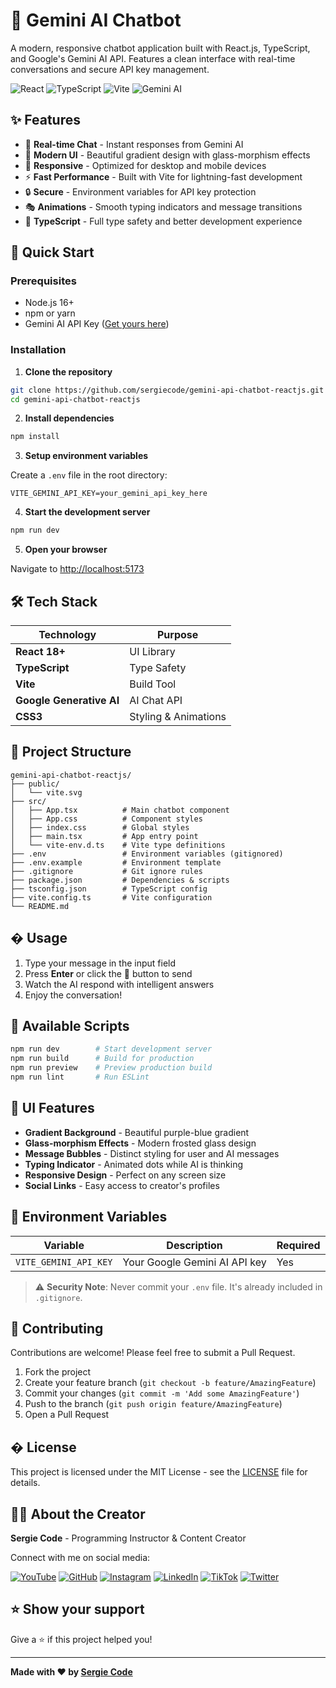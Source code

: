 # 🤖 Gemini AI Chatbot

A modern, responsive chatbot application built with React.js, TypeScript, and Google's Gemini AI API. Features a clean interface with real-time conversations and secure API key management.

![React](https://img.shields.io/badge/React-18+-61DAFB?style=flat&logo=react&logoColor=white)
![TypeScript](https://img.shields.io/badge/TypeScript-5.8+-3178C6?style=flat&logo=typescript&logoColor=white)
![Vite](https://img.shields.io/badge/Vite-7.1+-646CFF?style=flat&logo=vite&logoColor=white)
![Gemini AI](https://img.shields.io/badge/Gemini%20AI-4285F4?style=flat&logo=google&logoColor=white)

## ✨ Features

- 💬 **Real-time Chat** - Instant responses from Gemini AI
- 🎨 **Modern UI** - Beautiful gradient design with glass-morphism effects
- 📱 **Responsive** - Optimized for desktop and mobile devices
- ⚡ **Fast Performance** - Built with Vite for lightning-fast development
- 🔒 **Secure** - Environment variables for API key protection
- 🎭 **Animations** - Smooth typing indicators and message transitions
- 💯 **TypeScript** - Full type safety and better development experience

## 🚀 Quick Start

### Prerequisites

- Node.js 16+ 
- npm or yarn
- Gemini AI API Key ([Get yours here](https://makersuite.google.com/app/apikey))

### Installation

1. **Clone the repository**
```bash
git clone https://github.com/sergiecode/gemini-api-chatbot-reactjs.git
cd gemini-api-chatbot-reactjs
```

2. **Install dependencies**
```bash
npm install
```

3. **Setup environment variables**

Create a `.env` file in the root directory:
```env
VITE_GEMINI_API_KEY=your_gemini_api_key_here
```

4. **Start the development server**
```bash
npm run dev
```

5. **Open your browser**

Navigate to [http://localhost:5173](http://localhost:5173)

## 🛠️ Tech Stack

| Technology | Purpose |
|------------|---------|
| **React 18+** | UI Library |
| **TypeScript** | Type Safety |
| **Vite** | Build Tool |
| **Google Generative AI** | AI Chat API |
| **CSS3** | Styling & Animations |

## 📁 Project Structure

```
gemini-api-chatbot-reactjs/
├── public/
│   └── vite.svg
├── src/
│   ├── App.tsx          # Main chatbot component
│   ├── App.css          # Component styles
│   ├── index.css        # Global styles
│   ├── main.tsx         # App entry point
│   └── vite-env.d.ts    # Vite type definitions
├── .env                 # Environment variables (gitignored)
├── .env.example         # Environment template
├── .gitignore           # Git ignore rules
├── package.json         # Dependencies & scripts
├── tsconfig.json        # TypeScript config
├── vite.config.ts       # Vite configuration
└── README.md
```

## � Usage

1. Type your message in the input field
2. Press **Enter** or click the 🚀 button to send
3. Watch the AI respond with intelligent answers
4. Enjoy the conversation!

## 🔧 Available Scripts

```bash
npm run dev        # Start development server
npm run build      # Build for production
npm run preview    # Preview production build
npm run lint       # Run ESLint
```

## 🎨 UI Features

- **Gradient Background** - Beautiful purple-blue gradient
- **Glass-morphism Effects** - Modern frosted glass design
- **Message Bubbles** - Distinct styling for user and AI messages
- **Typing Indicator** - Animated dots while AI is thinking
- **Responsive Design** - Perfect on any screen size
- **Social Links** - Easy access to creator's profiles

## 🔐 Environment Variables

| Variable | Description | Required |
|----------|-------------|----------|
| `VITE_GEMINI_API_KEY` | Your Google Gemini AI API key | Yes |

> ⚠️ **Security Note**: Never commit your `.env` file. It's already included in `.gitignore`.

## 🤝 Contributing

Contributions are welcome! Please feel free to submit a Pull Request.

1. Fork the project
2. Create your feature branch (`git checkout -b feature/AmazingFeature`)
3. Commit your changes (`git commit -m 'Add some AmazingFeature'`)
4. Push to the branch (`git push origin feature/AmazingFeature`)
5. Open a Pull Request

## � License

This project is licensed under the MIT License - see the [LICENSE](LICENSE) file for details.

## 👨‍💻 About the Creator

**Sergie Code** - Programming Instructor & Content Creator

Connect with me on social media:

[![YouTube](https://img.shields.io/badge/YouTube-FF0000?style=for-the-badge&logo=youtube&logoColor=white)](https://www.youtube.com/@SergieCode)
[![GitHub](https://img.shields.io/badge/GitHub-100000?style=for-the-badge&logo=github&logoColor=white)](https://github.com/sergiecode)
[![Instagram](https://img.shields.io/badge/Instagram-E4405F?style=for-the-badge&logo=instagram&logoColor=white)](https://www.instagram.com/sergiecode)
[![LinkedIn](https://img.shields.io/badge/LinkedIn-0077B5?style=for-the-badge&logo=linkedin&logoColor=white)](https://www.linkedin.com/in/sergiecode/)
[![TikTok](https://img.shields.io/badge/TikTok-000000?style=for-the-badge&logo=tiktok&logoColor=white)](https://www.tiktok.com/@sergiecode)
[![Twitter](https://img.shields.io/badge/Twitter-1DA1F2?style=for-the-badge&logo=twitter&logoColor=white)](https://twitter.com/sergiecode)

## ⭐ Show your support

Give a ⭐️ if this project helped you!

---

**Made with ❤️ by [Sergie Code](https://github.com/sergiecode)**
